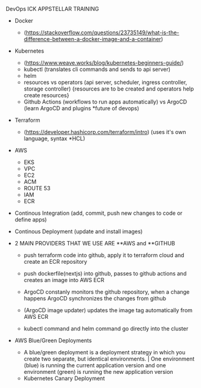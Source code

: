 DevOps ICK APPSTELLAR TRAINING

* Docker
    - (https://stackoverflow.com/questions/23735149/what-is-the-difference-between-a-docker-image-and-a-container)

* Kubernetes
    - (https://www.weave.works/blog/kubernetes-beginners-guide/)
    - kubectl (translates cli commands and sends to api server) 
    - helm
    - resources vs operators (api server, scheduler, ingress controller, storage controller) {resources are to be created and operators help create resources}
    - Github Actions (workflows to run apps automatically) vs ArgoCD (learn ArgoCD and plugins *future of devops)

* Terraform
    - (https://developer.hashicorp.com/terraform/intro)  (uses it's own language, syntax *HCL)

* AWS
    - EKS
    - VPC
    - EC2
    - ACM
    - ROUTE 53
    - IAM
    - ECR

* Continous Integration (add, commit, push new changes to code or define apps)
* Continous Deployment (update and install images)

* 2 MAIN PROVIDERS THAT WE USE ARE **AWS and **GITHUB
    - push terraform code into github, apply it to terraform cloud and create an ECR repository
    - push dockerfile(nextjs) into github, passes to github actions and creates an image into AWS ECR
    - ArgoCD constanly monitors the github repository, when a change happens ArgoCD synchronizes the changes from github
    - (ArgoCD image updater) updates the image tag automatically from AWS ECR

    - kubectl command and helm command go directly into the cluster

* AWS Blue/Green Deployments
    - A blue/green deployment is a deployment strategy in which you create two separate, but identical environments.
    | One environment (blue) is running the current application version and one environment (green) is running the new application version
    - Kubernetes Canary Deployment